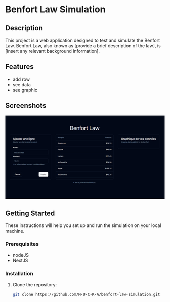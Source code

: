 # Benfort Law Simulation

## Description
This project is a web application designed to test and simulate the Benfort Law. Benfort Law, also known as [provide a brief description of the law], is [insert any relevant background information].

## Features
- add row
- see data
- see graphic

## Screenshots
![Benfort Law Simulation](picture.png)

## Getting Started
These instructions will help you set up and run the simulation on your local machine.

### Prerequisites
- nodeJS
- NextJS

### Installation
1. Clone the repository: 
   ```bash
   git clone https://github.com/M-U-C-K-A/benfort-law-simulation.git
